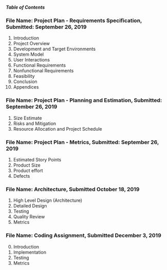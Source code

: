 ##### Table of Contents

### File Name: Project Plan - Requirements Specification, Submitted: September 26, 2019
1. Introduction
2. Project Overview
3. Development and Target Environments
4. System Model
5. User Interactions
6. Functional Requirements
7. Nonfunctional Requirements
8. Feasibility
9. Conclusion
10. Appendices

### File Name: Project Plan - Planning and Estimation, Submitted: September 26, 2019
1. Size Estimate
2. Risks and Mitigation
3. Resource Allocation and Project Schedule

### File Name: Project Plan - Metrics, Submitted: September 26, 2019
1. Estimated Story Points
2. Product Size
3. Product effort
4. Defects

### File Name: Architecture, Submitted October 18, 2019
1. High Level Design (Architecture)
2. Detailed Design
3. Testing
4. Quality Review
5. Metrics

### File Name: Coding Assignment, Submitted December 3, 2019
0. Introduction
1. Implementation
2. Testing
3. Metrics
